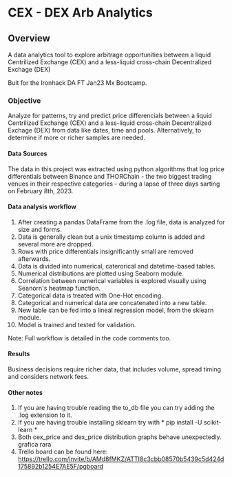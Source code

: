 # CEX - DEX Arb Analytics

## Overview

A data analytics tool to explore arbitrage opportunities between a liquid Centrilized Exchange (CEX) and a less-liquid cross-chain Decentralized Exchage (DEX)

Buit for the Ironhack DA FT Jan23 Mx Bootcamp.

### Objective

Analyze for patterns, try and predict price differencials between a liquid Centrilized Exchange (CEX) and a less-liquid cross-chain Decentralized Exchage (DEX) from data like dates, time and pools. Alternatively, to determine if more or richer samples are needed.

#### Data Sources

The data in this project was extracted using python algorithms that log price differentials between Binance and THORChain - the two biggest trading venues in their respective categories - during a lapse of three days sarting on February 8th, 2023.

#### Data analysis workflow 

1. After creating a pandas DataFrame from the .log file, data is analyzed for size and forms.
2. Data is generally clean but a unix timestamp column is added and several more are dropped.
3. Rows with price differentials insignificantly small are removed afterwards.
4. Data is divided into numerical, caterorical and datetime-based tables.
5. Numerical distributions are plotted using Seaborn module.
6. Correlation between numerical variables is explored visually using Seanorn's heatmap function.
7. Categorical data is treated with One-Hot encoding.
8. Categorical and numerical data are concatenated into a new table.
9. New table can be fed into a lineal regression model, from the sklearn module.
10. Model is trained and tested for validation.

Note: Full workflow is detailed in the code comments too. 

#### Results

Business decisions require richer data, that includes volume, spread timing and considers network fees.

#### Other notes

1. If you are having trouble reading the to_db file you can try adding the .log extension to it.
2. If you are having trouble installing sklearn try with * pip install -U scikit-learn *
3. Both cex_price and dex_price distribution graphs behave unexpectedly.
grafica rara
4. Trello board can be found here: https://trello.com/invite/b/AMd8fMKZ/ATTI8c3cbb08570b5439c5d424d175892b1254E7AE5F/pgboard


